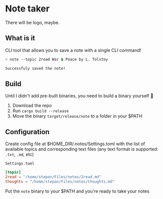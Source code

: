# Note taker

There will be logo, maybe.

## What is it

CLI tool that allows you to save a note with a single CLI command!

```sh
> note --topic 2read War & Peace by L. Tolstoy

Successfuly saved the note!
```

## Build

Until I didn't add pre-built binaries, you need to build a binary yourself :bow:

1) Download the repo
2) Run `cargo build --release`
3) Move the binary `target/release/note` to a folder in your $PATH

## Configuration

Create config file at $HOME_DIR/.notes/Settings.toml with the list of available topics and corresponding text files (any text format is supported: `.txt`, `.md`, etc)

`Settings.toml`

```toml
[topic]
2read = "/home/stepan/Files/notes/2read.md"
thoughts = "/home/stepan/Files/notes/thoughts.md"
```

Put the `note` binary to your $PATH and you're ready to take your notes

